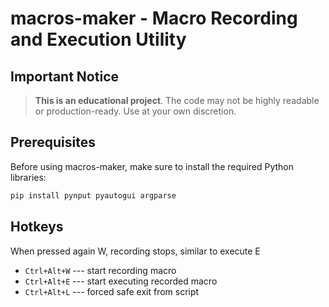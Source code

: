 
# macros-maker - Macro Recording and Execution Utility

##  Important Notice

> **This is an educational project**. The code may not be highly readable or production-ready. Use at your own discretion.

##  Prerequisites

Before using macros-maker, make sure to install the required Python libraries:

```bash
pip install pynput pyautogui argparse
```

## Hotkeys

When pressed again W, recording stops, similar to execute E
* `Ctrl+Alt+W`  --- start recording macro
* `Ctrl+Alt+E` --- start executing recorded macro
* `Ctrl+Alt+L` --- forced safe exit from script
